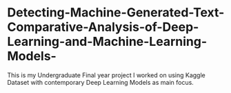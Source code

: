 # Detecting-Machine-Generated-Text-Comparative-Analysis-of-Deep-Learning-and-Machine-Learning-Models-
This is my Undergraduate Final year project I worked on using Kaggle Dataset with contemporary Deep Learning Models as main focus.
